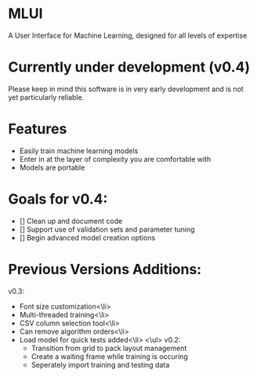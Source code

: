 # MLUI
A User Interface for Machine Learning, designed for all levels of expertise

# Currently under development (v0.4)
Please keep in mind this software is in very early development and is not yet particularly reliable.

# Features
<ul>
  <li>
    Easily train machine learning models
   </li>
  <li>
    Enter in at the layer of complexity you are comfortable with
  </li>
  <li>
    Models are portable
  </li>
</ul>

# Goals for v0.4:
- [] Clean up and document code 
- [] Support use of validation sets and parameter tuning 
- [] Begin advanced model creation options

# Previous Versions Additions:
v0.3:
<ul>
  <li>Font size customization<\li>
  <li>Multi-threaded training<\li>
  <li>CSV column selection tool<\li>
  <li>Can remove algorithm orders<\li>
  <li>Load model for quick tests added<\li>
<\ul>
v0.2:
<ul>
<li>Transition from grid to pack layout management</li>
<li>Create a waiting frame while training is occuring</li>
<li>Seperately import training and testing data</li>
</ul>
